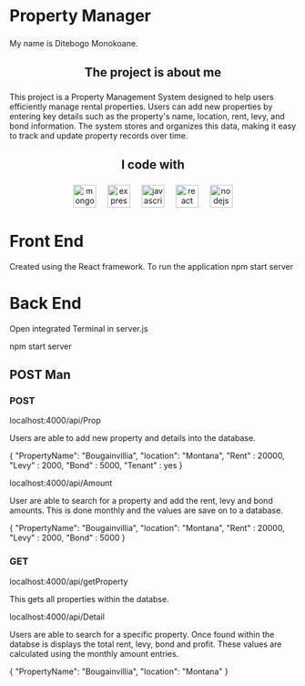 <h1 align="left">Property Manager</h1>

###

<p align="left">My name is Ditebogo Monokoane.</p>

###

<h2 align="center">The project is about me</h2>

###

<p align="left">This project is a Property Management System designed to help users efficiently manage rental properties. Users can add new properties by entering key details such as the property's name, location, rent, levy, and bond information. The system stores and organizes this data, making it easy to track and update property records over time.</p>

###

<h2 align="center">I code with</h2>

###

<div align="center">
  <img src="https://cdn.jsdelivr.net/gh/devicons/devicon/icons/mongodb/mongodb-original.svg" height="40" alt="mongodb logo"  />
  <img width="12" />
  <img src="https://cdn.jsdelivr.net/gh/devicons/devicon/icons/express/express-original.svg" height="40" alt="express logo"  />
  <img width="12" />
  <img src="https://cdn.jsdelivr.net/gh/devicons/devicon/icons/javascript/javascript-original.svg" height="40" alt="javascript logo"  />
  <img width="12" />
  <img src="https://cdn.jsdelivr.net/gh/devicons/devicon/icons/react/react-original.svg" height="40" alt="react logo"  />
  <img width="12" />
  <img src="https://cdn.jsdelivr.net/gh/devicons/devicon/icons/nodejs/nodejs-original.svg" height="40" alt="nodejs logo"  />
</div>

###
<h1>Front End</h1>
<div>
  Created using the React framework.
  To run the application
  npm start server
</div>


<h1> Back End</h1>
<p>Open integrated Terminal in server.js </p>
npm start server
<h2>POST Man</h2>
<h3>POST</h3>

  localhost:4000/api/Prop
  <p>Users are able to add new property and details into the database.</p>
  <div>
    {
   "PropertyName": "Bougainvillia",
   "location": "Montana",
   "Rent" : 20000,
   "Levy" : 2000,
   "Bond" : 5000,
   "Tenant" : yes
  }
  </div>

  
  localhost:4000/api/Amount
  <p>User are able to search for a property and add the rent, levy and bond amounts. This is done monthly and the values are save on to a database.</p>
  <div>
     {
   "PropertyName": "Bougainvillia",
   "location": "Montana",
   "Rent" : 20000,
   "Levy" : 2000,
   "Bond" : 5000
  }
  </div>
 
<h3>GET</h3>

  localhost:4000/api/getProperty
  <p>This gets all properties within the databse.</p>

  
  localhost:4000/api/Detail
  <p>Users are able to search for a specific property. Once found within the databse is displays the total rent, levy, bond and profit. These values are calculated using the monthly amount entries.
  </p>
  <div> {
   "PropertyName": "Bougainvillia",
   "location": "Montana"
   }
  </div>
